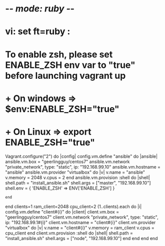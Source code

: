 
 # -*- mode: ruby -*-
 # vi: set ft=ruby :
 # To enable zsh, please set ENABLE_ZSH env var to "true" before launching vagrant up 
 #    + On windows => $env:ENABLE_ZSH="true"
 #    + On Linux  => export ENABLE_ZSH="true"

Vagrant.configure("2") do |config|
  config.vm.define "ansible" do |ansible|
    ansible.vm.box = "geerlingguy/centos7"
    ansible.vm.network "private_network", type: "static", ip: "192.168.99.10"
    ansible.vm.hostname = "ansible"
    ansible.vm.provider "virtualbox" do |v|
      v.name = "ansible"
      v.memory = 2048
      v.cpus = 2
    end
    ansible.vm.provision :shell do |shell|
      shell.path = "install_ansible.sh"
      shell.args = ["master", "192.168.99.10"]
      shell.env = { 'ENABLE_ZSH' => ENV['ENABLE_ZSH'] }
      
    end
  end
  clients=1
  ram_client=2048
  cpu_client=2
  (1..clients).each do |i|
    config.vm.define "client#{i}" do |client|
      client.vm.box = "geerlingguy/centos7"
      client.vm.network "private_network", type: "static", ip: "192.168.99.1#{i}"
      client.vm.hostname = "client#{i}"
      client.vm.provider "virtualbox" do |v|
        v.name = "client#{i}"
        v.memory = ram_client
        v.cpus = cpu_client
      end
      client.vm.provision :shell do |shell|
        shell.path = "install_ansible.sh"
        shell.args = ["node", "192.168.99.10"]
      end
    end
  end
end
